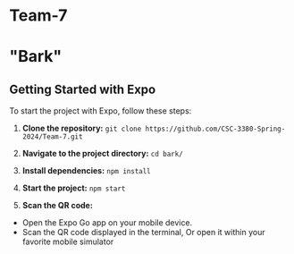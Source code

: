 # Team-7

# "Bark"

## Getting Started with Expo

To start the project with Expo, follow these steps:

1. **Clone the repository:**
   `git clone https://github.com/CSC-3380-Spring-2024/Team-7.git`

2. **Navigate to the project directory:**
   `cd bark/`

3. **Install dependencies:**
   `npm install`

4. **Start the project:**
   `npm start`

5. **Scan the QR code:**

- Open the Expo Go app on your mobile device.
- Scan the QR code displayed in the terminal, Or open it within your favorite mobile simulator
